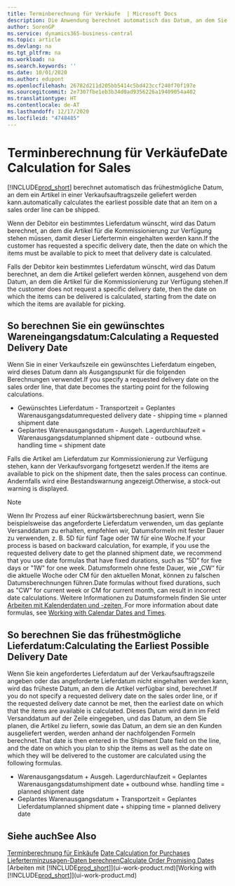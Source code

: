 ```yaml
---
title: Terminberechnung für Verkäufe  | Microsoft Docs
description: Die Anwendung berechnet automatisch das Datum, an dem Sie einen Artikel bestellen müssen, damit er zu einem bestimmten Datum im Lagerbestand vorhanden ist. Dies ist das Datum, an dem Sie erwarten können, dass Artikel, die an einem bestimmten Datum bestellt wurden, zur Kommissionierung verfügbar sind.
author: SorenGP
ms.service: dynamics365-business-central
ms.topic: article
ms.devlang: na
ms.tgt_pltfrm: na
ms.workload: na
ms.search.keywords: ''
ms.date: 10/01/2020
ms.author: edupont
ms.openlocfilehash: 26782d211d205bb5414c5bd423ccf240f70f197e
ms.sourcegitcommit: 2e7307fbe1eb3b34d0ad9356226a19409054a402
ms.translationtype: HT
ms.contentlocale: de-AT
ms.lasthandoff: 12/17/2020
ms.locfileid: "4748485"
---
```

# <a name="date-calculation-for-sales"></a><span data-ttu-id="ce7eb-104">Terminberechnung für Verkäufe</span><span class="sxs-lookup"><span data-stu-id="ce7eb-104">Date Calculation for Sales</span></span>
[!INCLUDE[prod_short](includes/prod_short.md)] <span data-ttu-id="ce7eb-105">berechnet automatisch das frühestmögliche Datum, an dem ein Artikel in einer Verkaufsauftragszeile geliefert werden kann.</span><span class="sxs-lookup"><span data-stu-id="ce7eb-105">automatically calculates the earliest possible date that an item on a sales order line can be shipped.</span></span>

<span data-ttu-id="ce7eb-106">Wenn der Debitor ein bestimmtes Lieferdatum wünscht, wird das Datum berechnet, an dem die Artikel für die Kommissionierung zur Verfügung stehen müssen, damit dieser Liefertermin eingehalten werden kann.</span><span class="sxs-lookup"><span data-stu-id="ce7eb-106">If the customer has requested a specific delivery date, then the date on which the items must be available to pick to meet that delivery date is calculated.</span></span>

<span data-ttu-id="ce7eb-107">Falls der Debitor kein bestimmtes Lieferdatum wünscht, wird das Datum berechnet, an dem die Artikel geliefert werden können, ausgehend von dem Datum, an dem die Artikel für die Kommissionierung zur Verfügung stehen.</span><span class="sxs-lookup"><span data-stu-id="ce7eb-107">If the customer does not request a specific delivery date, then the date on which the items can be delivered is calculated, starting from the date on which the items are available for picking.</span></span>

## <a name="calculating-a-requested-delivery-date"></a><span data-ttu-id="ce7eb-108">So berechnen Sie ein gewünschtes Wareneingangsdatum:</span><span class="sxs-lookup"><span data-stu-id="ce7eb-108">Calculating a Requested Delivery Date</span></span>
<span data-ttu-id="ce7eb-109">Wenn Sie in einer Verkaufszeile ein gewünschtes Lieferdatum eingeben, wird dieses Datum dann als Ausgangspunkt für die folgenden Berechnungen verwendet.</span><span class="sxs-lookup"><span data-stu-id="ce7eb-109">If you specify a requested delivery date on the sales order line, that date becomes the starting point for the following calculations.</span></span>

- <span data-ttu-id="ce7eb-110">Gewünschtes Lieferdatum - Transportzeit = Geplantes Warenausgangsdatum</span><span class="sxs-lookup"><span data-stu-id="ce7eb-110">requested delivery date - shipping time = planned shipment date</span></span>
- <span data-ttu-id="ce7eb-111">Geplantes Warenausgangsdatum - Ausgeh. Lagerdurchlaufzeit = Warenausgangsdatum</span><span class="sxs-lookup"><span data-stu-id="ce7eb-111">planned shipment date - outbound whse. handling time = shipment date</span></span>

<span data-ttu-id="ce7eb-112">Falls die Artikel am Lieferdatum zur Kommissionierung zur Verfügung stehen, kann der Verkaufsvorgang fortgesetzt werden.</span><span class="sxs-lookup"><span data-stu-id="ce7eb-112">If the items are available to pick on the shipment date, then the sales process can continue.</span></span> <span data-ttu-id="ce7eb-113">Andernfalls wird eine Bestandswarnung angezeigt.</span><span class="sxs-lookup"><span data-stu-id="ce7eb-113">Otherwise, a stock-out warning is displayed.</span></span>

> [!Note]
> <span data-ttu-id="ce7eb-114">Wenn Ihr Prozess auf einer Rückwärtsberechnung basiert, wenn Sie beispielsweise das angeforderte Lieferdatum verwenden, um das geplante Versanddatum zu erhalten, empfehlen wir, Datumsformeln mit fester Dauer zu verwenden, z. B. 5D für fünf Tage oder 1W für eine Woche.</span><span class="sxs-lookup"><span data-stu-id="ce7eb-114">If your process is based on backward calculation, for example, if you use the requested delivery date to get the planned shipment date, we recommend that you use date formulas that have fixed durations, such as "5D" for five days or "1W" for one week.</span></span> <span data-ttu-id="ce7eb-115">Datumsformeln ohne feste Dauer, wie „CW“ für die aktuelle Woche oder CM für den aktuellen Monat, können zu falschen Datumsberechnungen führen.</span><span class="sxs-lookup"><span data-stu-id="ce7eb-115">Date formulas without fixed durations, such as "CW" for current week or CM for current month, can result in incorrect date calculations.</span></span> <span data-ttu-id="ce7eb-116">Weitere Informationen zu Datumsformeln finden Sie unter [Arbeiten mit Kalenderdaten und -zeiten ](ui-enter-date-ranges.md).</span><span class="sxs-lookup"><span data-stu-id="ce7eb-116">For more information about date formulas, see [Working with Calendar Dates and Times](ui-enter-date-ranges.md).</span></span>

## <a name="calculating-the-earliest-possible-delivery-date"></a><span data-ttu-id="ce7eb-117">So berechnen Sie das frühestmögliche Lieferdatum:</span><span class="sxs-lookup"><span data-stu-id="ce7eb-117">Calculating the Earliest Possible Delivery Date</span></span>
<span data-ttu-id="ce7eb-118">Wenn Sie kein angefordertes Lieferdatum auf der Verkaufsauftragszeile angeben oder das angeforderte Lieferdatum nicht eingehalten werden kann, wird das früheste Datum, an dem die Artikel verfügbar sind, berechnet.</span><span class="sxs-lookup"><span data-stu-id="ce7eb-118">If you do not specify a requested delivery date on the sales order line, or if the requested delivery date cannot be met, then the earliest date on which that the items are available is calculated.</span></span> <span data-ttu-id="ce7eb-119">Dieses Datum wird dann im Feld Versanddatum auf der Zeile eingegeben, und das Datum, an dem Sie planen, die Artikel zu liefern, sowie das Datum, an dem sie an den Kunden ausgeliefert werden, werden anhand der nachfolgenden Formeln berechnet.</span><span class="sxs-lookup"><span data-stu-id="ce7eb-119">That date is then entered in the Shipment Date field on the line, and the date on which you plan to ship the items as well as the date on which they will be delivered to the customer are calculated using the following formulas.</span></span>

- <span data-ttu-id="ce7eb-120">Warenausgangsdatum + Ausgeh. Lagerdurchlaufzeit = Geplantes Warenausgangsdatum</span><span class="sxs-lookup"><span data-stu-id="ce7eb-120">shipment date + outbound whse. handling time = planned shipment date</span></span>
- <span data-ttu-id="ce7eb-121">Geplantes Warenausgangsdatum + Transportzeit = Geplantes Lieferdatum</span><span class="sxs-lookup"><span data-stu-id="ce7eb-121">planned shipment date + shipping time = planned delivery date</span></span>


## <a name="see-also"></a><span data-ttu-id="ce7eb-122">Siehe auch</span><span class="sxs-lookup"><span data-stu-id="ce7eb-122">See Also</span></span>  
 <span data-ttu-id="ce7eb-123">[Terminberechnung für Einkäufe](purchasing-date-calculation-for-purchases.md) </span><span class="sxs-lookup"><span data-stu-id="ce7eb-123">[Date Calculation for Purchases](purchasing-date-calculation-for-purchases.md) </span></span>  
 [<span data-ttu-id="ce7eb-124">Lieferterminzusagen-Daten berechnen</span><span class="sxs-lookup"><span data-stu-id="ce7eb-124">Calculate Order Promising Dates</span></span>](sales-how-to-calculate-order-promising-dates.md)  
 <span data-ttu-id="ce7eb-125">[Arbeiten mit [!INCLUDE[prod_short](includes/prod_short.md)]](ui-work-product.md)</span><span class="sxs-lookup"><span data-stu-id="ce7eb-125">[Working with [!INCLUDE[prod_short](includes/prod_short.md)]](ui-work-product.md)</span></span>
